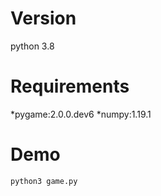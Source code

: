 # Version
python 3.8

# Requirements
*pygame:2.0.0.dev6
*numpy:1.19.1

# Demo
```bash
python3 game.py
```
